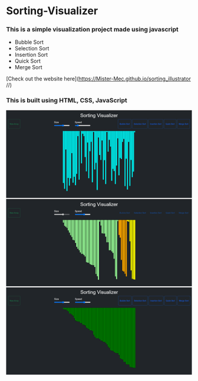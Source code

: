 # Sorting-Visualizer
### This is a simple visualization project made using javascript 
- Bubble Sort 
- Selection Sort
- Insertion Sort
- Quick Sort
- Merge Sort

[Check out the website here](https://Mister-Mec.github.io/sorting_illustrator
//)

### This is built using HTML, CSS, JavaScript <br/>

<img src="img1.png"> <br/>
<img src="img2.png"> <br/>
<img src="img3.png"> <br/>
